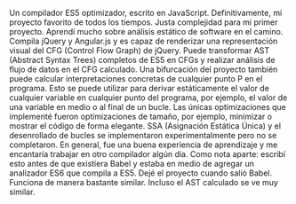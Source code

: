 Un compilador ES5 optimizador, escrito en JavaScript. Definitivamente, mi proyecto favorito de todos los tiempos. Justa complejidad para mi primer proyecto.
Aprendí mucho sobre análisis estático de software en el camino. Compila jQuery y Angular.js y es capaz de renderizar una representación visual del CFG (Control Flow Graph) de jQuery.
Puede transformar AST (Abstract Syntax Trees) completos de ES5 en CFGs y realizar análisis de flujo de datos en el CFG calculado. Una bifurcación del proyecto también puede calcular interpretaciones concretas de cualquier punto P en el programa. Esto se puede utilizar para derivar estáticamente el valor de cualquier variable en cualquier punto del programa, por ejemplo, el valor de una variable en medio o al final de un bucle.
Las únicas optimizaciones que implementé fueron optimizaciones de tamaño, por ejemplo, minimizar o mostrar el código de forma elegante. SSA (Asignación Estática Única) y el desenrollado de bucles se implementaron experimentalmente pero no se completaron. En general, fue una buena experiencia de aprendizaje y me encantaría trabajar en otro compilador algún día. Como nota aparte: escribí esto antes de que existiera Babel y estaba en medio de agregar un analizador ES6 que compila a ES5. Dejé el proyecto cuando salió Babel. Funciona de manera bastante similar. Incluso el AST calculado se ve muy similar.
